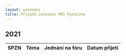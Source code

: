 ```yaml
---
layout: usneseni
title: Přijatá usnesení PKS Vysočina
---
```

## 2021

| SPZN         | Téma                                              | Jednání na fóru                                              | Datum přijetí |
|--------------|---------------------------------------------------|--------------------------------------------------------------|---------------|
